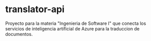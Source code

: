 # translator-api
Proyecto para la materia "Ingenieria de Software I" que conecta los servicios de inteligencia artificial de Azure para la traduccion de documentos.
